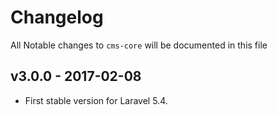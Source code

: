 # Changelog

All Notable changes to `cms-core` will be documented in this file

## v3.0.0 - 2017-02-08
- First stable version for Laravel 5.4.
